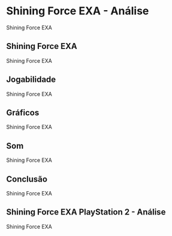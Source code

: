 ---
---

# Shining Force EXA - Análise

Shining Force EXA

## Shining Force EXA

Shining Force EXA

## Jogabilidade

Shining Force EXA

## Gráficos

Shining Force EXA

## Som

Shining Force EXA

## Conclusão

Shining Force EXA

## Shining Force EXA PlayStation 2 - Análise

Shining Force EXA
